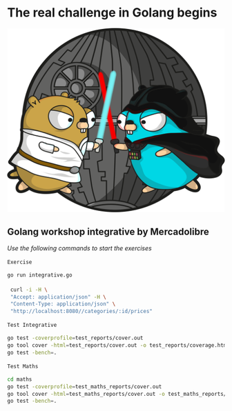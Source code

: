 # The real challenge in Golang begins

<p align="center">
  <img src="https://github.com/ajviera/golang-course-integrative/blob/master/gopher-star-wars.png"/>
</p>

## Golang workshop integrative by Mercadolibre

_Use the following commands to start the exercises_

`Exercise`
```sh
go run integrative.go

 curl -i -H \
 "Accept: application/json" -H \
 "Content-Type: application/json" \
 "http://localhost:8080//categories/:id/prices"
```

`Test Integrative`
```sh
go test -coverprofile=test_reports/cover.out
go tool cover -html=test_reports/cover.out -o test_reports/coverage.html
go test -bench=.
```

`Test Maths`
```sh
cd maths
go test -coverprofile=test_maths_reports/cover.out
go tool cover -html=test_maths_reports/cover.out -o test_maths_reports/coverage.html
go test -bench=.
```